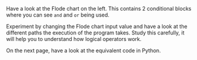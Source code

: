 Have a look at the Flode chart on the left. This contains 2 conditional blocks where you can see `and` and `or` being used.

Experiment by changing the Flode chart input value and have a look at the different paths the execution of the program takes. Study this carefully, it will help you to understand how logical operators work.

On the next page, have a look at the equivalent code in Python.